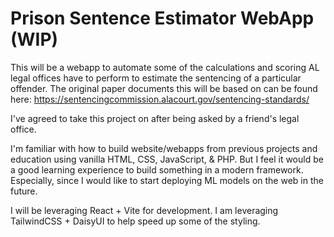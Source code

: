 # Prison Sentence Estimator WebApp (WIP)

This will be a webapp to automate some of the calculations and scoring AL legal offices have to perform to estimate the sentencing of a particular offender. 
The original paper documents this will be based on can be found here: https://sentencingcommission.alacourt.gov/sentencing-standards/

I've agreed to take this project on after being asked by a friend's legal office.

I'm familiar with how to build website/webapps from previous projects and education using vanilla HTML, CSS, JavaScript, & PHP. But I feel it would be a good learning experience to build something in a modern framework. Especially, since I would like to start deploying ML models on the web in the future.

I will be leveraging React + Vite for development. I am leveraging TailwindCSS + DaisyUI to help speed up some of the styling.
